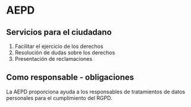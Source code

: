 # AEPD

## Servicios para el ciudadano
1. Facilitar el ejercicio de los derechos
2. Resolución de dudas sobre los derechos
3. Presentación de reclamaciones

## Como responsable - obligaciones
La AEPD proporciona ayuda a los responsables de tratamientos de datos personales para el cumplimiento del RGPD.